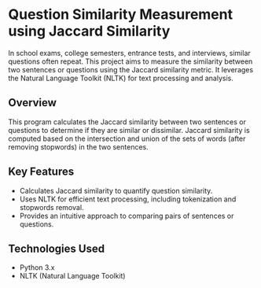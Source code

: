# Question Similarity Measurement using Jaccard Similarity

In school exams, college semesters, entrance tests, and interviews, similar questions often repeat. This project aims to measure the similarity between two sentences or questions using the Jaccard similarity metric. It leverages the Natural Language Toolkit (NLTK) for text processing and analysis.

## Overview

This program calculates the Jaccard similarity between two sentences or questions to determine if they are similar or dissimilar. Jaccard similarity is computed based on the intersection and union of the sets of words (after removing stopwords) in the two sentences.

## Key Features

- Calculates Jaccard similarity to quantify question similarity.
- Uses NLTK for efficient text processing, including tokenization and stopwords removal.
- Provides an intuitive approach to comparing pairs of sentences or questions.

## Technologies Used

- Python 3.x
- NLTK (Natural Language Toolkit)
